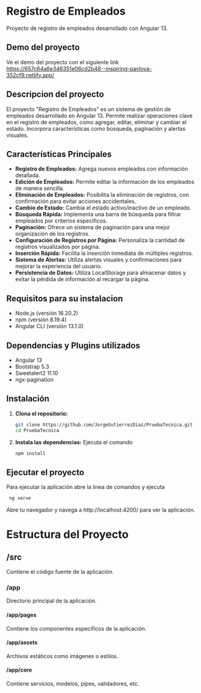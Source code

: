 # Registro de Empleados

Proyecto de registro de empleados desarrollado con Angular 13.

## Demo del proyecto
Ve el demo del proyecto con el siguiente link
https://657c64a6e346351e06cd2b48--inspiring-pavlova-352cf9.netlify.app/

## Descripcion del proyecto

El proyecto "Registro de Empleados" es un sistema de gestión de empleados desarrollado en Angular 13. Permite realizar operaciones clave en el registro de empleados, como agregar, editar, eliminar y cambiar el estado. Incorpora características como búsqueda, paginación y alertas visuales.

## Características Principales

- **Registro de Empleados:** Agrega nuevos empleados con información detallada.
- **Edición de Empleados:** Permite editar la información de los empleados de manera sencilla.
- **Eliminación de Empleados:** Posibilita la eliminación de registros, con confirmación para evitar acciones accidentales.
- **Cambio de Estado:** Cambia el estado activo/inactivo de un empleado.
- **Búsqueda Rápida:** Implementa una barra de búsqueda para filtrar empleados por criterios específicos.
- **Paginación:** Ofrece un sistema de paginación para una mejor organización de los registros.
- **Configuración de Registros por Página:** Personaliza la cantidad de registros visualizados por página.
- **Inserción Rápida:** Facilita la inserción inmediata de múltiples registros.
- **Sistema de Alertas:** Utiliza alertas visuales y confirmaciones para mejorar la experiencia del usuario.
- **Persistencia de Datos:** Utiliza LocalStorage para almacenar datos y evitar la pérdida de información al recargar la página.


## Requisitos para su instalacion

- Node.js (versión 16.20.2)
- npm (versión 8.19.4)
- Angular CLI (versión 13.1.0)

## Dependencias y Plugins utilizados

- Angular 13
- Bootstrap 5.3
- Sweetalert2 11.10
- ngx-pagination
  
## Instalación

1. **Clona el repositorio:**

   ```bash
   git clone https://github.com/JorgeGutierrezDiaz/PruebaTecnica.git
   cd PruebaTecnica

   ```

2. **Instala las dependencias:**
   Ejecuta el comando
   ```bash
   npm install
    ```

## Ejecutar el proyecto

Para ejecutar la aplicación abre la linea de comandos y ejecuta

```bash
 ng serve

```

Abre tu navegador y navega a http://localhost:4200/ para ver la aplicación.

# Estructura del Proyecto

## /src

Contiene el código fuente de la aplicación.

### /app

Directorio principal de la aplicación.

#### /app/pages

Contiene los componentes específicos de la aplicación.

#### /app/assets

Archivos estáticos como imágenes o estilos.

#### /app/core

Contiene servicios, modelos, pipes, validadores, etc.
